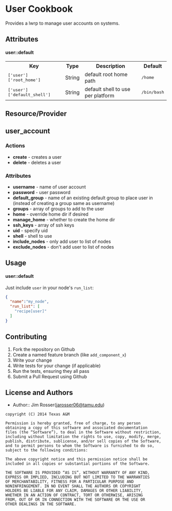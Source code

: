 User Cookbook
=============
Provides a lwrp to manage user accounts on systems.

Attributes
----------
#### user::default
<table>
  <tr>
    <th>Key</th>
    <th>Type</th>
    <th>Description</th>
    <th>Default</th>
  </tr>
  <tr>
    <td><tt>['user']['root_home']</tt></td>
    <td>String</td>
    <td>default root home path</td>
    <td><tt>/home</tt></td>
  </tr>
  <tr>
    <td><tt>['user']['default_shell']</tt></td>
    <td>String</td>
    <td>default shell to use per platform</td>
    <td><tt>/bin/bash</tt></td>
  </tr>
</table>

Resource/Provider
-----------------

## user_account

### Actions
- **create** - creates a user
- **delete** - deletes a user

### Attributes
- **username** - name of user account
- **password** - user password
- **default_group** - name of an existing default group to place user in (instead of creating a group same as username)
- **groups** - array of groups to add to the user
- **home** - override home dir if desired
- **manage_home** - whether to create the home dir
- **ssh_keys** - array of ssh keys
- **uid** - specify uid
- **shell** - shell to use
- **include_nodes** - only add user to list of nodes
- **exclude_nodes** - don't add user to list of nodes

Usage
-----
#### user::default

Just include `user` in your node's `run_list`:

```json
{
  "name":"my_node",
  "run_list": [
    "recipe[user]"
  ]
}
```

Contributing
------------
1. Fork the repository on Github
2. Create a named feature branch (like `add_component_x`)
3. Write your change
4. Write tests for your change (if applicable)
5. Run the tests, ensuring they all pass
6. Submit a Pull Request using Github

License and Authors
-------------------
- Author:: Jim Rosser(jarosser06@tamu.edu)

```text
copyright (C) 2014 Texas A&M

Permission is hereby granted, free of charge, to any person
obtaining a copy of this software and associated documentation
files (the “Software”), to deal in the Software without restriction,
including without limitation the rights to use, copy, modify, merge,
publish, distribute, sublicense, and/or sell copies of the Software,
and to permit persons to whom the Software is furnished to do so,
subject to the following conditions:

The above copyright notice and this permission notice shall be
included in all copies or substantial portions of the Software.

THE SOFTWARE IS PROVIDED “AS IS”, WITHOUT WARRANTY OF ANY KIND,
EXPRESS OR IMPLIED, INCLUDING BUT NOT LIMITED TO THE WARRANTIES
OF MERCHANTABILITY, FITNESS FOR A PARTICULAR PURPOSE AND
NONINFRINGEMENT. IN NO EVENT SHALL THE AUTHORS OR COPYRIGHT
HOLDERS BE LIABLE FOR ANY CLAIM, DAMAGES OR OTHER LIABILITY,
WHETHER IN AN ACTION OF CONTRACT, TORT OR OTHERWISE, ARISING
FROM, OUT OF OR IN CONNECTION WITH THE SOFTWARE OR THE USE OR
OTHER DEALINGS IN THE SOFTWARE.
```
